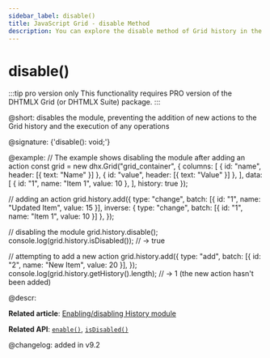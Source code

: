 ```yaml
---
sidebar_label: disable()
title: JavaScript Grid - disable Method 
description: You can explore the disable method of Grid history in the documentation of the DHTMLX JavaScript UI library. Browse developer guides and API reference, try out code examples and live demos, and download a free 30-day evaluation version of DHTMLX Suite.
---
```


# disable()

:::tip pro version only 
This functionality requires PRO version of the DHTMLX Grid (or DHTMLX Suite) package.
:::

@short: disables the module, preventing the addition of new actions to the Grid history and the execution of any operations

@signature: {'disable(): void;'}

@example:
// The example shows disabling the module after adding an action
const grid = new dhx.Grid("grid_container", {
    columns: [
        { id: "name", header: [{ text: "Name" }] },
        { id: "value", header: [{ text: "Value" }] },
    ],
    data: [
        { id: "1", name: "Item 1", value: 10 },
    ],
    history: true
});

// adding an action
grid.history.add({
    type: "change",
    batch: [{ id: "1", name: "Updated Item", value: 15 }],
    inverse: { type: "change", batch: [{ id: "1", name: "Item 1", value: 10 }] },
});

// disabling the module
grid.history.disable();
console.log(grid.history.isDisabled()); // -> true

// attempting to add a new action
grid.history.add({
    type: "add",
    batch: [{ id: "2", name: "New Item", value: 20 }],
});
console.log(grid.history.getHistory().length); // -> 1 (the new action hasn't been added)

@descr:

**Related article**: [Enabling/disabling History module](grid/usage_history.md/#enablingdisabling-history-module)

**Related API**: [`enable()`](grid/api/history/enable_method.md), [`isDisabled()`](grid/api/history/isdisabled_method.md)

@changelog:
added in v9.2